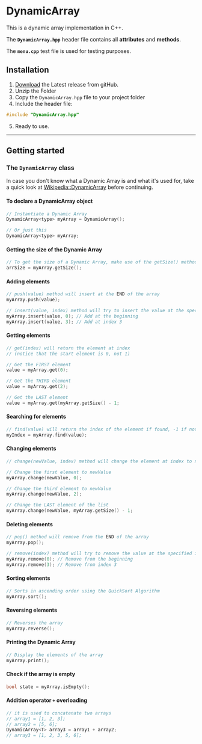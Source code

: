 # DynamicArray

This is a dynamic array implementation in C++.

The **`DynamicArray.hpp`** header file contains all **attributes** and **methods**.

The **`menu.cpp`** test file is used for testing purposes.

## Installation

1. [Download](https://github.com/elmahdigaga/dynamic-array/archive/refs/heads/main.zip) the Latest release from gitHub.
2. Unzip the Folder
3. Copy the `DynamicArray.hpp` file to your project folder
4. Include the header file:
```C++
#include "DynamicArray.hpp"
```
5. Ready to use.

-------------------------

## Getting started

### The `DynamicArray` class

In case you don't know what a Dynamic Array is and what it's used for, take a quick look at [Wikipedia::DynamicArray](https://en.wikipedia.org/wiki/Dynamic_array) before continuing.

#### To declare a DynamicArray object
```c++
// Instantiate a Dynamic Array
DynamicArray<type> myArray = DynamicArray();

// Or just this
DynamicArray<type> myArray;
```

#### Getting the size of the Dynamic Array
```c++
// To get the size of a Dynamic Array, make use of the getSize() method
arrSize = myArray.getSize();
```

#### Adding elements
```c++
// push(value) method will insert at the END of the array
myArray.push(value);

// insert(value, index) method will try to insert the value at the specified index
myArray.insert(value, 0); // Add at the beginning
myArray.insert(value, 3); // Add at index 3
```

#### Getting elements
```c++
// get(index) will return the element at index
// (notice that the start element is 0, not 1)

// Get the FIRST element
value = myArray.get(0);

// Get the THIRD element
value = myArray.get(2);

// Get the LAST element
value = myArray.get(myArray.getSize() - 1;
```

#### Searching for elements
```c++
// find(value) will return the index of the element if found, -1 if not.
myIndex = myArray.find(value);
```

#### Changing elements
```c++
// change(newValue, index) method will change the element at index to newValue

// Change the first element to newValue
myArray.change(newValue, 0);

// Change the third element to newValue
myArray.change(newValue, 2);

// Change the LAST element of the list
myArray.change(newValue, myArray.getSize() - 1;
```

#### Deleting elements
```c++
// pop() method will remove from the END of the array
myArray.pop();

// remove(index) method will try to remove the value at the specified index
myArray.remove(0); // Remove from the beginning
myArray.remove(3); // Remove from index 3
```

#### Sorting elements
```c++
// Sorts in ascending order using the QuickSort Algorithm
myArray.sort();
```

#### Reversing elements
```c++
// Reverses the array
myArray.reverse();
```

#### Printing the Dynamic Array
```c++
// Display the elements of the array
myArray.print();
```

#### Check if the array is empty
```c++
bool state = myArray.isEmpty();
```

#### Addition operator `+` overloading
```c++
// it is used to concatenate two arrays
// array1 = [1, 2, 3];
// array2 = [5, 6];
DynamicArray<T> array3 = array1 + array2;
// array3 = [1, 2, 3, 5, 6];
```
